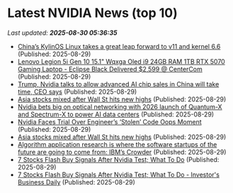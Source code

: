 # Latest NVIDIA News (top 10)
_Last updated: **2025-08-30 05:36:35**_

- [China’s KylinOS Linux takes a great leap forward to v11 and kernel 6.6](https://www.theregister.com/2025/08/29/kylinos_11/) (Published: 2025-08-29)
- [Lenovo Legion 5i Gen 10 15.1" Wqxga Oled i9 24GB RAM 1TB RTX 5070 Gaming Laptop - Eclipse Black Delivered $2,599 @ CenterCom](https://www.ozbargain.com.au/node/921889) (Published: 2025-08-29)
- [Trump, Nvidia talks to allow advanced AI chip sales in China will take time, CEO says](https://economictimes.indiatimes.com/tech/technology/trump-nvidia-talks-to-allow-advanced-ai-chip-sales-in-china-will-take-time-ceo-says/articleshow/123575840.cms) (Published: 2025-08-29)
- [Asia stocks mixed after Wall St hits new highs](https://www.digitaljournal.com/world/asia-stocks-mixed-after-wall-st-hits-new-highs/article) (Published: 2025-08-29)
- [Nvidia bets big on optical networking with 2026 launch of Quantum-X and Spectrum-X to power AI data centers](https://www.digitimes.com/news/a20250827PD218/nvidia-optical-communications-gpu-ethernet-2026.html) (Published: 2025-08-29)
- [Nvidia Faces Trial Over Engineer’s ‘Stolen’ Code Oops Moment](https://biztoc.com/x/7142e3ef58680719) (Published: 2025-08-29)
- [Asia stocks mixed after Wall St hits new highs](https://finance.yahoo.com/news/asia-stocks-mixed-wall-st-032716388.html) (Published: 2025-08-29)
- [Algorithm application research is where the software startups of the future are going to come from: IBM’s Crowder](https://economictimes.indiatimes.com/tech/technology/algorithm-application-research-is-where-the-software-startups-of-the-future-are-going-to-come-from-ibms-crowder/articleshow/123575345.cms) (Published: 2025-08-29)
- [7 Stocks Flash Buy Signals After Nvidia Test; What To Do](https://biztoc.com/x/ed694a035c2593f3) (Published: 2025-08-29)
- [7 Stocks Flash Buy Signals After Nvidia Test; What To Do - Investor's Business Daily](https://slashdot.org/firehose.pl?op=view&amp;id=178923586) (Published: 2025-08-29)
